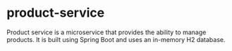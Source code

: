 # product-service

Product service is a microservice that provides the ability to manage products. It is built using Spring Boot and uses an in-memory H2 database.
